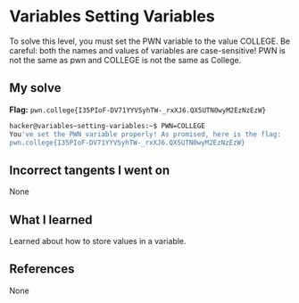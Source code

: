 # Variables Setting Variables
To solve this level, you must set the PWN variable to the value COLLEGE. Be careful: both the names and values of variables are case-sensitive! PWN is not the same as pwn and COLLEGE is not the same as College.
## My solve
**Flag:** `pwn.college{I35PIoF-DV71YYVSyhTW-_rxXJ6.QX5UTN0wyM2EzNzEzW}`

```bash
hacker@variables~setting-variables:~$ PWN=COLLEGE
You've set the PWN variable properly! As promised, here is the flag:
pwn.college{I35PIoF-DV71YYVSyhTW-_rxXJ6.QX5UTN0wyM2EzNzEzW}
```
## Incorrect tangents I went on
None
## What I learned
Learned about how to store values in a variable.
## References 
None
